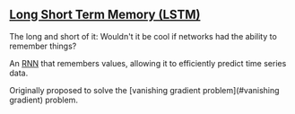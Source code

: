 ## [Long Short Term Memory (LSTM)](#lstm)

The long and short of it: Wouldn't it be cool if networks had the ability to remember things?

An [RNN](#rnn) that remembers values, allowing it to efficiently predict time series data.

Originally proposed to solve the [vanishing gradient problem](#vanishing gradient) problem.
